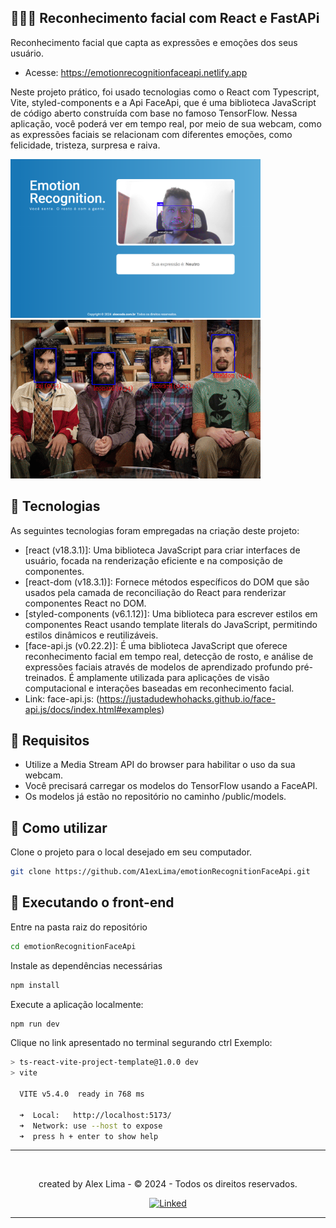 
## 🧑🏻‍💻 Reconhecimento facial com React e FastAPi

Reconhecimento facial que capta as expressões e emoções dos seus usuário.

* Acesse: <https://emotionrecognitionfaceapi.netlify.app>

Neste projeto prático, foi usado tecnologias como o React com Typescript, Vite, styled-components e a Api FaceApi, que é uma biblioteca JavaScript de código aberto construída com base no famoso TensorFlow. Nessa aplicação, você poderá ver em tempo real, por meio de sua webcam, como as expressões faciais se relacionam com diferentes emoções, como felicidade, tristeza, surpresa e raiva.

<p align="start">
  <img width="400" src="public/page.png">
  <img width="400" height="254" src="public/example.gif">
</p>

## 📄 Tecnologias

As seguintes tecnologias foram empregadas na criação deste projeto:

* [react (v18.3.1)]: Uma biblioteca JavaScript para criar interfaces de usuário, focada na renderização eficiente e na composição de componentes.
* [react-dom (v18.3.1)]: Fornece métodos específicos do DOM que são usados ​​pela camada de reconciliação do React para renderizar componentes React no DOM.
* [styled-components (v6.1.12)]: Uma biblioteca para escrever estilos em componentes React usando template literals do JavaScript, permitindo estilos dinâmicos e reutilizáveis.
* [face-api.js (v0.22.2)]: É uma biblioteca JavaScript que oferece reconhecimento facial em tempo real, detecção de rosto, e análise de expressões faciais através de modelos de aprendizado profundo pré-treinados. É amplamente utilizada para aplicações de visão computacional e interações baseadas em reconhecimento facial.
* Link: face-api.js: (<https://justadudewhohacks.github.io/face-api.js/docs/index.html#examples>)

## 🔨 Requisitos

* Utilize a Media Stream API do browser para habilitar o uso da sua webcam.
* Você precisará carregar os modelos do TensorFlow usando a FaceAPI.
* Os modelos já estão no repositório no caminho /public/models.

## 🚀 Como utilizar

Clone o projeto para o local desejado em seu computador.

```bash
git clone https://github.com/A1exLima/emotionRecognitionFaceApi.git
```

## 🚧 Executando o front-end

Entre na pasta raiz do repositório

```bash
cd emotionRecognitionFaceApi
```

Instale as dependências necessárias

```bash
npm install
```

Execute a aplicação localmente:

```bash
npm run dev
```

Clique no link apresentado no terminal segurando ctrl
Exemplo:

```bash
> ts-react-vite-project-template@1.0.0 dev
> vite

  VITE v5.4.0  ready in 768 ms

  ➜  Local:   http://localhost:5173/
  ➜  Network: use --host to expose
  ➜  press h + enter to show help
```

___
<br/>
<p align="center"> created by Alex Lima  - © 2024 - Todos os direitos reservados.<p align="center">
 <a href="https://www.linkedin.com/in/a1exlima/" target="_blank"><img src="https://static.licdn.com/sc/h/5bukxbhy9xsil5mb7c2wulfbx" height="25" width="25" alt="Linked" />
</p></p>

___
